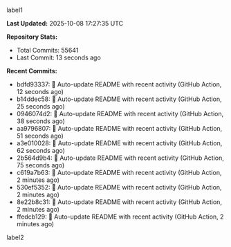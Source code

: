 
label1 
<!-- ACTIVITY_START -->
**Last Updated:** 2025-10-08 17:27:35 UTC

**Repository Stats:**
- Total Commits: 55641
- Last Commit: 13 seconds ago

**Recent Commits:**
- bdfd93337: 🤖 Auto-update README with recent activity (GitHub Action, 12 seconds ago)
- b14ddec58: 🤖 Auto-update README with recent activity (GitHub Action, 25 seconds ago)
- 0946074d2: 🤖 Auto-update README with recent activity (GitHub Action, 38 seconds ago)
- aa9796807: 🤖 Auto-update README with recent activity (GitHub Action, 51 seconds ago)
- a3e010028: 🤖 Auto-update README with recent activity (GitHub Action, 62 seconds ago)
- 2b564d9b4: 🤖 Auto-update README with recent activity (GitHub Action, 75 seconds ago)
- c619a7b63: 🤖 Auto-update README with recent activity (GitHub Action, 2 minutes ago)
- 530ef5352: 🤖 Auto-update README with recent activity (GitHub Action, 2 minutes ago)
- 8e22b8c31: 🤖 Auto-update README with recent activity (GitHub Action, 2 minutes ago)
- ffedcb129: 🤖 Auto-update README with recent activity (GitHub Action, 2 minutes ago)
<!-- ACTIVITY_END -->

label2
